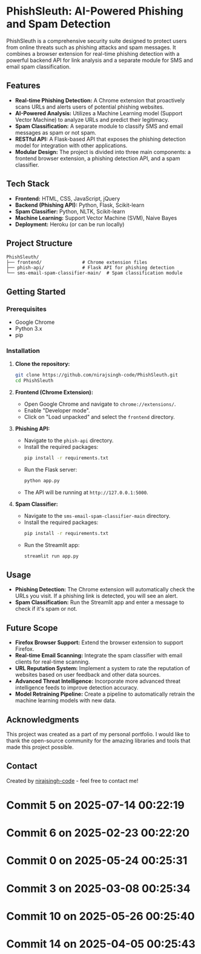 # PhishSleuth: AI-Powered Phishing and Spam Detection

PhishSleuth is a comprehensive security suite designed to protect users from online threats such as phishing attacks and spam messages. It combines a browser extension for real-time phishing detection with a powerful backend API for link analysis and a separate module for SMS and email spam classification.

## Features

*   **Real-time Phishing Detection:** A Chrome extension that proactively scans URLs and alerts users of potential phishing websites.
*   **AI-Powered Analysis:** Utilizes a Machine Learning model (Support Vector Machine) to analyze URLs and predict their legitimacy.
*   **Spam Classification:** A separate module to classify SMS and email messages as spam or not spam.
*   **RESTful API:** A Flask-based API that exposes the phishing detection model for integration with other applications.
*   **Modular Design:** The project is divided into three main components: a frontend browser extension, a phishing detection API, and a spam classifier.

## Tech Stack

*   **Frontend:** HTML, CSS, JavaScript, jQuery
*   **Backend (Phishing API):** Python, Flask, Scikit-learn
*   **Spam Classifier:** Python, NLTK, Scikit-learn
*   **Machine Learning:** Support Vector Machine (SVM), Naive Bayes
*   **Deployment:** Heroku (or can be run locally)

## Project Structure

```
PhishSleuth/
├── frontend/               # Chrome extension files
├── phish-api/              # Flask API for phishing detection
└── sms-email-spam-classifier-main/  # Spam classification module
```

## Getting Started

### Prerequisites

*   Google Chrome
*   Python 3.x
*   pip

### Installation

1.  **Clone the repository:**
    ```bash
    git clone https://github.com/nirajsingh-code/PhishSleuth.git
    cd PhishSleuth
    ```

2.  **Frontend (Chrome Extension):**
    *   Open Google Chrome and navigate to `chrome://extensions/`.
    *   Enable "Developer mode".
    *   Click on "Load unpacked" and select the `frontend` directory.

3.  **Phishing API:**
    *   Navigate to the `phish-api` directory.
    *   Install the required packages:
        ```bash
        pip install -r requirements.txt
        ```
    *   Run the Flask server:
        ```bash
        python app.py
        ```
    *   The API will be running at `http://127.0.0.1:5000`.

4.  **Spam Classifier:**
    *   Navigate to the `sms-email-spam-classifier-main` directory.
    *   Install the required packages:
        ```bash
        pip install -r requirements.txt
        ```
    *   Run the Streamlit app:
        ```bash
        streamlit run app.py
        ```

## Usage

*   **Phishing Detection:** The Chrome extension will automatically check the URLs you visit. If a phishing link is detected, you will see an alert.
*   **Spam Classification:** Run the Streamlit app and enter a message to check if it's spam or not.

## Future Scope

*   **Firefox Browser Support:** Extend the browser extension to support Firefox.
*   **Real-time Email Scanning:** Integrate the spam classifier with email clients for real-time scanning.
*   **URL Reputation System:** Implement a system to rate the reputation of websites based on user feedback and other data sources.
*   **Advanced Threat Intelligence:** Incorporate more advanced threat intelligence feeds to improve detection accuracy.
*   **Model Retraining Pipeline:** Create a pipeline to automatically retrain the machine learning models with new data.

## Acknowledgments

This project was created as a part of my personal portfolio. I would like to thank the open-source community for the amazing libraries and tools that made this project possible.

## Contact

Created by [nirajsingh-code](https://github.com/nirajsingh-code) - feel free to contact me!
# Commit 5 on 2025-07-14 00:22:19

# Commit 6 on 2025-02-23 00:22:20

# Commit 0 on 2025-05-24 00:25:31

# Commit 3 on 2025-03-08 00:25:34

# Commit 10 on 2025-05-26 00:25:40

# Commit 14 on 2025-04-05 00:25:43
